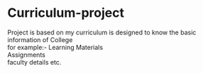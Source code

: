 # Curriculum-project
Project is based on my curriculum is designed to know the basic information of College <br>for example:- Learning Materials<br> Assignments<br> faculty details etc.

